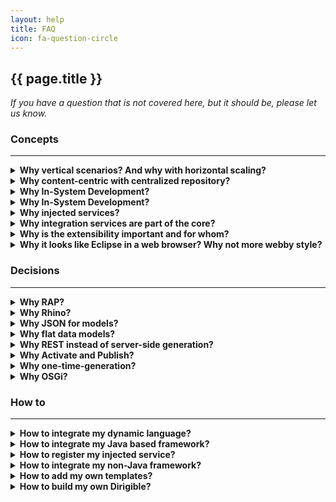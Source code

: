```yaml
---
layout: help
title: FAQ
icon: fa-question-circle
---
```


{{ page.title }}
---

*If you have a question that is not covered here, but it should be, please let us know.* 


### **Concepts**
***

<details>
<summary><b>Why vertical scenarios? And why with horizontal scaling?</b></summary>
<br> - Covering end-to-end scenarios including all the application layers from architecture perspective as well as all the development process phases from project management perspective</br>
<br> - All or nothing – partial doesn't count </br>
<br> - Equal runtime instances based on a single content package for simple and reliable management </br>

</details>
<details>
<summary><b>Why content-centric with centralized repository?</b></summary>
 
<br> - All artifacts are in a single repository </br>
<br> - Operational repository vs SCM repository. During development process is used IO optimized repository. After the code is ready it is committed to SCM - version, inspection and support optimized repository. </br>
<br> - Simple life-cycle management and transport </br>
<br> - Workspace, Sandbox, Public Registry separation based on the development life-cycle phases </br>

</details>
<details>
<summary><b>Why In-System Development?</b></summary>

In-System Development is a programming model used when you work directly on a live system.
<br> - Avoid the side-effects of a simulated (local) environment by working on a live system </br>
<br> - Access to the live data via the same channel which will be used in production</br>
<br> - All the dependencies and integrations are on place as they will be in production </br>
<br> - Shortest development turn-around time </br>
<br> - Short life-cycle management process</br>

</details>
<details>
<summary><b>Why In-System Development?</b></summary>

<br> - Perfect match to Dynamic Applications - built for change</br>
<br> - Can interpret (rather than compile) the execution of tasks</br>
<br> - Existing smooth integration within the web servers</br>
<br> - No restart required</br>
<br> - Java is also supported (javax.tools.*)</br>

</details>
<details>
<summary><b>Why injected services?</b></summary>

<br> - Available out-of-the-box for developers – request, response, datasource, http, storage, wiki, indexer, repository, user, etc.</br>
<br> - Standardized API for cloud developers</br>
<br> - Different language's implementations are possible integrated via the extension point</br>
<br> - Different provider's implementations can be exposed to developers on their cloud</br>

</details>
<details>
<summary><b>Why integration services are part of the core?</b></summary>

<br> - Cloud applications usually are extensions to a packaged software (on-premise or on-demand)</br>
<br> - Re-use of 3-thd party services is very often in this context</br>
<br> - Replication use-case - major scenario for on-premise to on-demand cross-platform applications </br>
<br> - Scheduled jobs as asynchronous activities usually needed</br>
<br> - Semantic separation of integration and orchestration services from the other general purpose services</br>

</details>
<details>
<summary><b>Why is the extensibility important and for whom?</b></summary>

<br> - Software vendor's code vs customer's specific extension's code</br>
<br> - Update and Upgrade issues</br>
<br> - Business agility depends on the process change -ability</br>
<br> - Bilateral extension-points and extensions descriptors</br>

</details>
<details>
<summary><b>Why it looks like Eclipse in a web browser? Why not more webby style?</b></summary>

<br> - Lower barrier for Eclipse developers</br>
<br> - Overall experience comfortable for developers proven for years from on-premise tools</br>
<br> - Using of Workbench API and concepts</br>
<br> - There are some alternatives already available for the „webby“ guys</br>

</details>


### **Decisions**
***
<details>
<summary><b>Why RAP?</b></summary>

<a href="http://eclipse.org/rap/">RAP</a> is an Eclipse framework providing a rendering of the user interface for standard SWT/JFace widgets remotely e.g. in a browser. It brings for us:
<br> - Mature and reliable API to develop against</br>
<br> - Stable framework with great support</br>
<br> - Standard modularization – OSGi, plugins</br>
<br> - Writing mostly in pure Java with all the benefits it brings by itself</br>
<br> - Single sourcing - reuse of existing functionality written as Eclipse plugins</br>
<br> - Possibility to integrate non-Java modules as well (pure client side HTML and JavaScript) via the browser component</br>
<br> - Most productive web framework for more complex use-cases like development environments, administration tools, etc.</br>

</details>
<details>
<summary><b>Why Rhino?</b></summary>

<a href="https://developer.mozilla.org/en-US/docs/Mozilla/Projects/Rhino">Rhino</a> is JavaScript engine written in Java. We use it as default scripting engine because:
<br> - Mature and stable framework</br>
<br> - Supports <a href="http://wiki.commonjs.org/wiki/CommonJS">CommonJS</a> for dynamic loading of modules</br>
<br> - Built-in debugger with simple API</br>
<br> - Possibility to invoke standard Java objects directly </br>

</details>
<details>
<summary><b>Why JSON for models?</b></summary>

<a href="http://www.json.org/">JSON</a> is very simple data exchange format. We have chosen it for the standard format for all the models. For us it is:
<br> - Simple enough and human readable/writable</br>
<br> - Support by mature frameworks for parsing/serializing</br>
<br> - Quite popular and proved in web applications context </br>

</details>
<details>
<summary><b>Why flat data models?</b></summary>

We use entity-relational data model because:
<br> - Proved by many business applications for years</br>
<br> - Straight forward implementation on relational-database</br>
<br> - Easy to understand and use by the developers</br>
<br> - Tools for it are also simple and easy to use </br>

</details>
<details>
<summary><b>Why REST instead of server-side generation?</b></summary>

We leverage the use of REST paradigm for the cloud applications created with the toolkit. There are quite enough reasons for these already well described in blogs related to Web 2.0. For us the strong difference is:
<br> - Clean separation of the data services from the user interface</br>
<br> - Independent development of both including easy mocking</br>
<br> - Possibility of reuse and/or composition of services in different user interfaces</br>
<br> - Possibility of UI-less integration if needed</br>
<br> - Better operation and support </br>

</details>
<details>
<summary><b>Why Activate and Publish?</b></summary>

<br> - Supporting sand-boxing is quite nice feature for developers. It is used during development for quick testing.</br>
<br> - The sand-box is per user and it get ready on "Activation".</br>
<br> - "Publish" transfer the artifacts to the central Registry for productive use - one for all. </br>

</details>
<details>
<summary><b>Why one-time-generation?</b></summary>

<br> - It is enough to boost productivity</br>
<br> - MDA failed, isn't it?</br>

</details>
<details>
<summary><b>Why OSGi?</b></summary>

The only real modularization framework for Java nowadays, isn't it?

</details>




### **How to**
***
<details>
<summary><b>How to integrate my dynamic language?</b></summary>
 
<br> - Have a look at `org.eclipse.dirigible/org.eclipse.dirigible.parent/runtime/org.eclipse.dirigible.runtime.groovy` plugin for runtime integration</br>
<br> - Register your own script executor provider by `org.eclipse.dirigible.runtime.scripting.IScriptExecutorProvider`</br>
<br> - Create your own Apache Velocity based templates for your language and register them using `org.eclipse.dirigible.ide.template.type` extension point </br>   

</details>
<details>
<summary><b>How to integrate my Java based framework?</b></summary>
 
<br> - It is even simpler - wrap it as OSGi plugin (if it isn't already) and add it during the packaging phase as a regular OSGi plugin packaged in a WAR file. </br>
 
</details>
<details>
<summary><b>How to register my injected service?</b></summary>
 
 Once you make the your injected service available as OSGi plugin packaged into your WAR file, you can use the interface `org.eclipse.dirigible.runtime.scripting.IContextService` to register it. Actual configurations should be similar to ones at `org.eclipse.dirigible.runtime.wiki` plugin.
 
</details>
<details>
<summary><b>How to integrate my non-Java framework?</b></summary>
 
 It depends on the particular framework. Usually it is via the "Command" feature. Please, contact us in case of interest.
 
</details>
<details>
<summary><b>How to add my own templates?</b></summary>
 
 Use `org.eclipse.dirigible.ide.template.type` extension point similar as in `org.eclipse.dirigible.ide.template.ui.*` plugins.
 
</details>
<details>
<summary><b>How to build my own Dirigible?</b></summary>
 
 You can choose which plugins to include in your own target platform from the Dirigible update sites:
- [http://dirigible.io/p2/bridge/](http://dirigible.io/p2/bridge/)
- [http://dirigible.io/p2/external/](http://dirigible.io/p2/external/)
- [http://dirigible.io/p2/ide/](http://dirigible.io/p2/ide/)
- [http://dirigible.io/p2/lib/](http://dirigible.io/p2/lib/)
- [http://dirigible.io/p2/repository/](http://dirigible.io/p2/repository/)
- [http://dirigible.io/p2/runtime/](http://dirigible.io/p2/runtime/)
 
</details>

